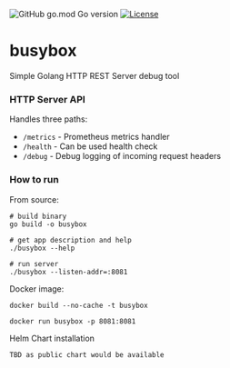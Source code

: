 ![GitHub go.mod Go version](https://img.shields.io/github/go-mod/go-version/rovergulf/utils)
[![License](https://img.shields.io/badge/License-Apache_2.0-blue.svg)](https://opensource.org/licenses/Apache-2.0)

# busybox

Simple Golang HTTP REST Server debug tool

### HTTP Server API
Handles three paths:
- `/metrics` - Prometheus metrics handler
- `/health` - Can be used health check
- `/debug` - Debug logging of incoming request headers

### How to run

From source:
```shell
# build binary
go build -o busybox

# get app description and help
./busybox --help

# run server
./busybox --listen-addr=:8081
```

Docker image:
```shell
docker build --no-cache -t busybox

docker run busybox -p 8081:8081
```

Helm Chart installation
```
TBD as public chart would be available
```
